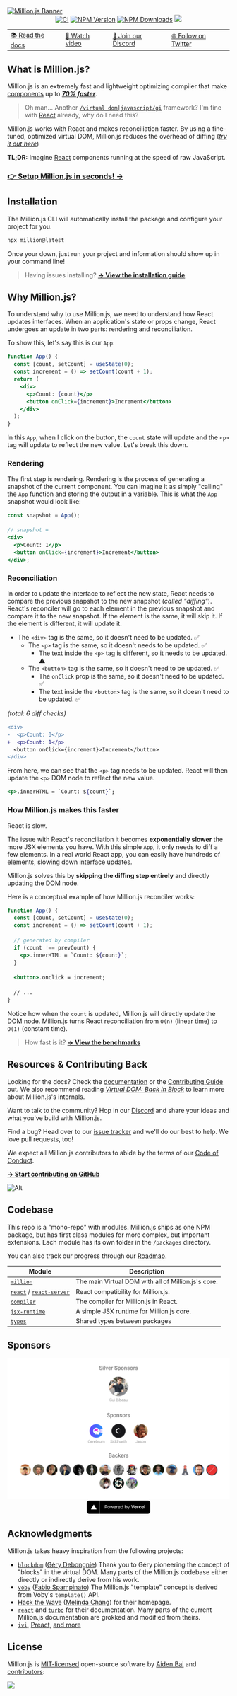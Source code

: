 <a href="https://million.dev">
  <img src="https://raw.githubusercontent.com/aidenybai/million/main/.github/assets/banner.png" alt="Million.js Banner" />
</a>

<div align="center">
  <a href="https://img.shields.io/github/actions/workflow/status/aidenybai/million/ci.yml?branch=main" target="_blank"><img src="https://img.shields.io/github/actions/workflow/status/aidenybai/million/ci.yml?branch=main&style=flat&colorA=000000&colorB=000000" alt="CI" /></a>
  <a href="https://www.npmjs.com/package/million" target="_blank"><img src="https://img.shields.io/npm/v/million?style=flat&colorA=000000&colorB=000000" alt="NPM Version" /></a>
    <a href="https://www.npmjs.com/package/million" target="_blank"><img src="https://img.shields.io/npm/dt/million.svg?style=flat&colorA=000000&colorB=000000" alt="NPM Downloads" /></a>
  <a href="https://discord.gg/X9yFbcV2rF" target="_blank"><img src="https://img.shields.io/discord/938129049539186758?style=flat&colorA=000000&colorB=000000&label=discord&logo=discord&logoColor=ffffff" /></a>

<table>
    <tbody>
      <tr>
        <td>
          <a href="https://million.dev/docs/introduction">📚 Read the docs</a>
        </td>
        <td>
          <a href="https://www.youtube.com/watch?v=VkezQMb1DHw">🎦 Watch video</a>
        </td>
        <td>
          <a href="https://million.dev/chat">💬 Join our Discord</a>
        </td>
        <td>
          <a href="https://twitter.com/milliondotjs">🌐 Follow on Twitter</a>
        </td>
      </tr>
    </tbody>
  </table>
</div>

## What is Million.js?

Million.js is an extremely fast and lightweight optimizing compiler that make [components](https://react.dev) up to [_**70% faster**_](https://krausest.github.io/js-framework-benchmark/current.html).

> Oh man... Another [`/virtual dom|javascript/gi`](https://regexr.com/6mr5f) framework? I'm fine with [React](https://reactjs.org) already, why do I need this?

Million.js works with React and makes reconciliation faster. By using a fine-tuned, optimized virtual DOM, Million.js reduces the overhead of diffing ([_try it out here_](https://demo.million.dev))

**TL;DR:** Imagine [React](https://react.dev) components running at the speed of raw JavaScript.

### [**👉 Setup Million.js in seconds! →**](https://million.dev/)

## Installation

The Million.js CLI will automatically install the package and configure your project for you.

```bash
npx million@latest
```

Once your down, just run your project and information should show up in your command line!

> Having issues installing? [**→ View the installation guide**](https://million.dev/docs/install)

## Why Million.js?

To understand why to use Million.js, we need to understand how React updates interfaces. When an application's state or props change, React undergoes an update in two parts: rendering and reconciliation.

To show this, let's say this is our `App`:

```jsx
function App() {
  const [count, setCount] = useState(0);
  const increment = () => setCount(count + 1);
  return (
    <div>
      <p>Count: {count}</p>
      <button onClick={increment}>Increment</button>
    </div>
  );
}
```

In this `App`, when I click on the button, the `count` state will update and the `<p>` tag will update to reflect the new value. Let's break this down.

### Rendering

The first step is rendering. Rendering is the process of generating a snapshot of the current component. You can imagine it as simply "calling" the `App` function and storing the output in a variable. This is what the `App` snapshot would look like:

```jsx
const snapshot = App();

// snapshot =
<div>
  <p>Count: 1</p>
  <button onClick={increment}>Increment</button>
</div>;
```

### Reconciliation

In order to update the interface to reflect the new state, React needs to compare the previous snapshot to the new snapshot (_called "diffing"_). React's reconciler will go to each element in the previous snapshot and compare it to the new snapshot. If the element is the same, it will skip it. If the element is different, it will update it.

- The `<div>` tag is the same, so it doesn't need to be updated. ✅
  - The `<p>` tag is the same, so it doesn't needs to be updated. ✅
    - The text inside the `<p>` tag is different, so it needs to be updated. ⚠ ️
  - The `<button>` tag is the same, so it doesn't need to be updated. ✅
    - The `onClick` prop is the same, so it doesn't need to be updated. ✅
    - The text inside the `<button>` tag is the same, so it doesn't need to be updated. ✅

_(total: 6 diff checks)_

```diff
<div>
-  <p>Count: 0</p>
+  <p>Count: 1</p>
  <button onClick={increment}>Increment</button>
</div>
```

From here, we can see that the `<p>` tag needs to be updated. React will then update the `<p>` DOM node to reflect the new value.

```jsx
<p>.innerHTML = `Count: ${count}`;
```

### How Million.js makes this faster

React is slow.

The issue with React's reconciliation it becomes **exponentially slower** the more JSX elements you have. With this simple `App`, it only needs to diff a few elements. In a real world React app, you can easily have hundreds of elements, slowing down interface updates.

Million.js solves this by **skipping the diffing step entirely** and directly updating the DOM node.

Here is a conceptual example of how Million.js reconciler works:

```jsx
function App() {
  const [count, setCount] = useState(0);
  const increment = () => setCount(count + 1);

  // generated by compiler
  if (count !== prevCount) {
    <p>.innerHTML = `Count: ${count}`;
  }

  <button>.onclick = increment;

  // ...
}
```

Notice how when the `count` is updated, Million.js will directly update the DOM node. Million.js turns React reconciliation from `O(n)` (linear time) to `O(1)` (constant time).

> How fast is it? [**→ View the benchmarks**](https://krausest.github.io/js-framework-benchmark/current.html)

## Resources & Contributing Back

Looking for the docs? Check the [documentation](https://million.dev) or the [Contributing Guide](https://github.com/aidenybai/million/blob/main/.github/CONTRIBUTING.md) out. We also recommend reading [_Virtual DOM: Back in Block_](https://million.dev/blog/virtual-dom) to learn more about Million.js's internals.

Want to talk to the community? Hop in our [Discord](https://discord.gg/X9yFbcV2rF) and share your ideas and what you've build with Million.js.

Find a bug? Head over to our [issue tracker](https://github.com/aidenybai/million/issues) and we'll do our best to help. We love pull requests, too!

We expect all Million.js contributors to abide by the terms of our [Code of Conduct](https://github.com/aidenybai/million/blob/main/.github/CODE_OF_CONDUCT.md).

[**→ Start contributing on GitHub**](https://github.com/aidenybai/million/blob/main/.github/CONTRIBUTING.md)

![Alt](https://repobeats.axiom.co/api/embed/74a4b271e2a24c2cb08c897cfc1dfe155e0e1c1e.svg 'Repobeats analytics image')

## Codebase

This repo is a "mono-repo" with modules. Million.js ships as one NPM package, but has first class modules for more complex, but important extensions. Each module has its own folder in the `/packages` directory.

You can also track our progress through our [Roadmap](https://github.com/users/aidenybai/projects/5/views/1?layout=roadmap).

| Module                                                                                                                                                            | Description                                         |
| ----------------------------------------------------------------------------------------------------------------------------------------------------------------- | --------------------------------------------------- |
| [`million`](https://github.com/aidenybai/million/tree/main/packages/million)                                                                                      | The main Virtual DOM with all of Million.js's core. |
| [`react`](https://github.com/aidenybai/million/tree/main/packages/react) / [`react-server`](https://github.com/aidenybai/million/tree/main/packages/react-server) | React compatibility for Million.js.                 |
| [`compiler`](https://github.com/aidenybai/million/tree/main/packages/compiler)                                                                                    | The compiler for Million.js in React.               |
| [`jsx-runtime`](https://github.com/aidenybai/million/tree/main/packages/jsx-runtime)                                                                              | A simple JSX runtime for Million.js core.           |
| [`types`](https://github.com/aidenybai/million/tree/main/packages/types)                                                                                          | Shared types between packages                       |

## Sponsors

<p align="center">
  <a href="https://github.com/sponsors/aidenybai">
    <img src="https://raw.githubusercontent.com/aidenybai/aidenybai/master/sponsors.svg" />
  </a>
  <a href="https://vercel.com?utm_source=millionjs&utm_campaign=oss"><img height="30" src="https://raw.githubusercontent.com/abumalick/powered-by-vercel/master/powered-by-vercel.svg" /></a>
</p>

## Acknowledgments

Million.js takes heavy inspiration from the following projects:

- [`blockdom`](https://github.com/ged-odoo/blockdom) ([Géry Debongnie](https://github.com/ged-odoo))
  Thank you to Géry pioneering the concept of "blocks" in the virtual DOM. Many parts of the Million.js codebase either directly or indirectly derive from his work.
- [`voby`](https://github.com/vobyjs/voby) ([Fabio Spampinato](https://github.com/fabiospampinato))
  The Million.js "template" concept is derived from Voby's `template()` API.
- [Hack the Wave](https://hackthewave.com) ([Melinda Chang](https://github.com/melindachang)) for their homepage.
- [`react`](https://react.dev) and [`turbo`](https://turbo.build) for their documentation. Many parts of the current Million.js documentation are grokked and modified from theirs.
- [`ivi`](https://github.com/localvoid/ivi), [Preact](https://github.com/preactjs/preact), [and more](https://krausest.github.io/js-framework-benchmark/2021/table_chrome_96.0.4664.45.html)

## License

Million.js is [MIT-licensed](LICENSE) open-source software by [Aiden Bai](https://aiden.mov) and [contributors](https://github.com/aidenybai/million/graphs/contributors):

<a href="https://github.com/aidenybai/million/graphs/contributors">
  <img src="https://contrib.rocks/image?repo=aidenybai/million" />
</a>
